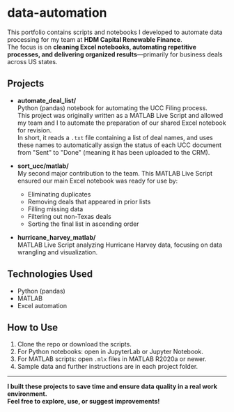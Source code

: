 # data-automation

This portfolio contains scripts and notebooks I developed to automate data processing for my team at **HDM Capital Renewable Finance**.  
The focus is on **cleaning Excel notebooks, automating repetitive processes, and delivering organized results**—primarily for business deals across US states.

## Projects

- **automate_deal_list/**  
  Python (pandas) notebook for automating the UCC Filing process.  
  This project was originally written as a MATLAB Live Script and allowed my team and I to automate the preparation of our shared Excel notebook for revision.  
  In short, it reads a `.txt` file containing a list of deal names, and uses these names to automatically assign the status of each UCC document from "Sent" to "Done" (meaning it has been uploaded to the CRM).

- **sort_ucc/matlab/**  
  My second major contribution to the team. This MATLAB Live Script ensured our main Excel notebook was ready for use by:
    - Eliminating duplicates
    - Removing deals that appeared in prior lists
    - Filling missing data
    - Filtering out non-Texas deals
    - Sorting the final list in ascending order

- **hurricane_harvey_matlab/**  
  MATLAB Live Script analyzing Hurricane Harvey data, focusing on data wrangling and visualization.

## Technologies Used
- Python (pandas)
- MATLAB
- Excel automation

## How to Use

1. Clone the repo or download the scripts.
2. For Python notebooks: open in JupyterLab or Jupyter Notebook.
3. For MATLAB scripts: open `.mlx` files in MATLAB R2020a or newer.
4. Sample data and further instructions are in each project folder.

---

**I built these projects to save time and ensure data quality in a real work environment.  
Feel free to explore, use, or suggest improvements!**
